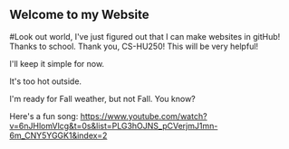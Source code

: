 ## Welcome to my Website

#Look out world, I've just figured out that I can make websites in gitHub! Thanks to school. Thank you, CS-HU250! This will be very helpful!

I'll keep it simple for now.

It's too hot outside.

I'm ready for Fall weather, but not Fall. You know?

Here's a fun song: https://www.youtube.com/watch?v=6nJHlomVlcg&t=0s&list=PLG3hOJNS_pCVerjmJ1mn-6m_CNY5YGGK1&index=2
